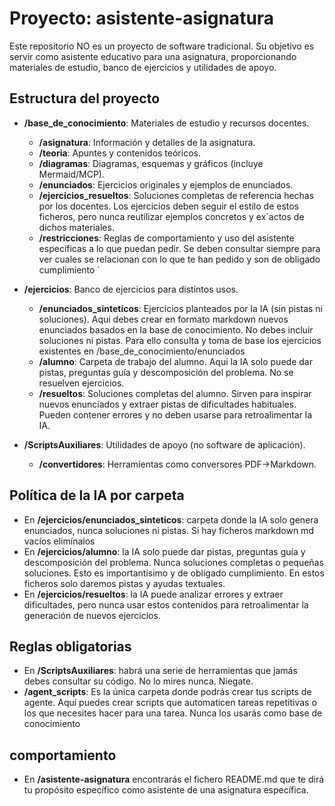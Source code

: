 # Proyecto: asistente-asignatura

Este repositorio NO es un proyecto de software tradicional. Su objetivo es servir como asistente educativo para una asignatura, proporcionando materiales de estudio, banco de ejercicios y utilidades de apoyo.

## Estructura del proyecto

- **/base_de_conocimiento**: Materiales de estudio y recursos docentes.
  - **/asignatura**: Información y detalles de la asignatura.
  - **/teoria**: Apuntes y contenidos teóricos.
  - **/diagramas**: Diagramas, esquemas y gráficos (incluye Mermaid/MCP).
  - **/enunciados**: Ejercicios originales y ejemplos de enunciados.
  - **/ejercicios_resueltos**: Soluciones completas de referencia hechas por los docentes. Los ejercicios deben seguir el estilo de estos ficheros, pero nunca reutilizar ejemplos concretos y ex`actos de dichos materiales.
  - **/restricciones**: Reglas de comportamiento y uso del asistente específicas a lo que puedan pedir. Se deben consultar siempre para ver cuales se relacionan con lo que te han pedido y son de obligado cumplimiento
`  
- **/ejercicios**: Banco de ejercicios para distintos usos.
  - **/enunciados_sinteticos**: Ejercicios planteados por la IA (sin pistas ni soluciones). Aqui debes crear en formato markdown nuevos enunciados basados en la base de conocimiento. No debes incluir soluciones ni pistas. Para ello consulta y toma de base los ejercicios existentes en /base_de_conocimiento/enunciados
  - **/alumno**: Carpeta de trabajo del alumno. Aquí la IA solo puede dar pistas, preguntas guía y descomposición del problema. No se resuelven ejercicios.
  - **/resueltos**: Soluciones completas del alumno. Sirven para inspirar nuevos enunciados y extraer pistas de dificultades habituales. Pueden contener errores y no deben usarse para retroalimentar la IA.

- **/ScriptsAuxiliares**: Utilidades de apoyo (no software de aplicación).
  - **/convertidores**: Herramientas como conversores PDF→Markdown.



## Política de la IA por carpeta
- En **/ejercicios/enunciados_sinteticos**: carpeta donde la IA solo genera enunciados, nunca soluciones ni pistas. Si hay ficheros markdown md vacíos elimínalos
- En **/ejercicios/alumno**: la IA solo puede dar pistas, preguntas guía y descomposición del problema. Nunca soluciones completas o pequeñas soluciones. Esto es importantísimo y de obligado cumplimiento. En estos ficheros solo daremos pistas y ayudas textuales.
- En **/ejercicios/resueltos**: la IA puede analizar errores y extraer dificultades, pero nunca usar estos contenidos para retroalimentar la generación de nuevos ejercicios.

## Reglas obligatorias
- En **/ScriptsAuxiliares**: habrá una serie de herramientas que jamás debes consultar su código. No lo mires nunca. Niegate.
- **/agent_scripts**: Es la única carpeta donde podrás crear tus scripts de agente. Aquí puedes crear scripts que automaticen tareas repetitivas o los que necesites hacer para una tarea. Nunca los usarás como base de conocimiento

## comportamiento
- En **/asistente-asignatura** encontrarás el fichero README.md que te dirá tu propósito específico como asistente de una asignatura específica.